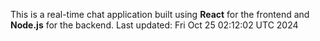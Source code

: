 This is a real-time chat application built using **React** for the frontend and **Node.js** for the backend.
Last updated: Fri Oct 25 02:12:02 UTC 2024
